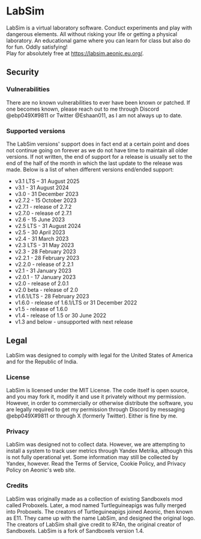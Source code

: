 # LabSim
LabSim is a virtual laboratory software. Conduct experiments and play with dangerous elements. All without risking your life or getting a physical laboratory. An educational game where you can learn for class but also do for fun. Oddly satisfying!<br/>
Play for absolutely free at https://labsim.aeonic.eu.org/.
## Security
### Vulnerabilities
There are no known vulnerabilities to ever have been known or patched. If one becomes known, please reach out to me through Discord @ebp049X#9811 or Twitter @Eshaan011, as I am not always up to date.
### Supported versions
The LabSim versions' support does in fact end at a certain point and does not continue going on forever as we do not have time to maintain all older versions. If not written, the end of support for a release is usually set to the end of the half of the month in which the last update to the release was made. Below is a list of when different versions end/ended support:
* v3.1 LTS – 31 August 2025
* v3.1 - 31 August 2024
* v3.0 - 31 December 2023
* v2.7.2 - 15 October 2023
* v2.7.1 - release of 2.7.2
* v2.7.0 - release of 2.7.1
* v2.6 - 15 June 2023
* v2.5 LTS - 31 August 2024
* v2.5 - 30 April 2023
* v2.4 - 31 March 2023
* v2.3 LTS - 31 May 2023
* v2.3 - 28 February 2023
* v2.2.1 - 28 February 2023
* v2.2.0 - release of 2.2.1
* v2.1 - 31 January 2023
* v2.0.1 - 17 January 2023
* v2.0 - release of 2.0.1
* v2.0 beta - release of 2.0
* v1.6.1/LTS - 28 February 2023
* v1.6.0 - release of 1.6.1/LTS or 31 December 2022
* v1.5 - release of 1.6.0
* v1.4 - release of 1.5 or 30 June 2022
* v1.3 and below - unsupported with next release
## Legal
LabSim was designed to comply with legal for the United States of America and for the Republic of India.
### License
LabSim is licensed under the MIT License. The code itself is open source, and you may fork it, modify it and use it privately without my permission. However, in order to commercially or otherwise distribute the software, you are legally required to get my permission through Discord by messaging @ebp049X#9811 or through X (formerly Twitter). Either is fine by me.
### Privacy
LabSim was designed not to collect data. However, we are attempting to install a system to track user metrics through Yandex Metrika, although this is not fully operational yet. Some information may still be collected by Yandex, however. Read the Terms of Service, Cookie Policy, and Privacy Policy on Aeonic's web site.
### Credits
LabSim was originally made as a collection of existing Sandboxels mod called Proboxels. Later, a mod named Turtleguineapigs was fully merged into Proboxels. The creators of Turtleguineapigs joined Aeonic, then known as E11. They came up with the name LabSim, and designed the original logo.
The creators of LabSim shall give credit to R74n, the original creator of Sandboxels. LabSim is a fork of Sandboxels version 1.4.
